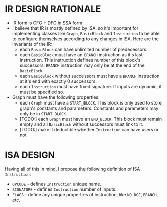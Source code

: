 # IR DESIGN RATIONALE

- IR form is CFG + DFG in SSA form
- I believe that IR is mostly defined by ISA, so it's important for implementing classes like `Graph`, `BasicBlock` and `Instruction` to be able to configure themselves according to any changes in ISA. Here are the invariants of the IR:
  - each `BasicBlock` can have unlimited number of predecessors.
  - each `BasicBlock` must have an `BRANCH` instruction as it's last instruction. This instruction defines number of this block's successors. `BRANCH` instruction may only be at the end of the `BasicBlock`.
  - each `BasicBlock` without successors must have a `BRANCH` instruction at it's end with exactly 0 successors.
  - each `Instruction` must have fixed signature. If inputs are dynamic, it must be specified so.
- Graph must have the following properties:
  - each `Graph` must have a `START_BLOCK`. This block is only used to store graph's constants and parameters. Constants and parameters may only be in `START_BLOCK`.
  - [TODO:] each `Graph` must have an `END_BLOCK`. This block must remain empty and all `BasicBlock` without successors must link to it.
  - [TODO:] make it deductible whether `Instruction` can have users or not

# ISA DESIGN

Having all of this in mind, I propose the following definition of ISA `Instruction`:

- `OPCODE` - defines `Instruction` unique name.
- `SIGNATURE` - defines `Instruction` number of inputs.
- `FLAGS` - define any unique properties of instruction, like `NO_DCE`, `BRANCH`, etc.
